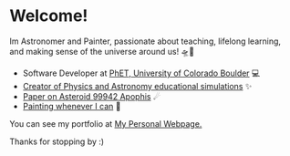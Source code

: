 # Welcome! 

Im Astronomer and Painter, passionate about teaching, lifelong learning, and making sense of the universe around us! 🛸📡
+ Software Developer at [PhET, University of Colorado Boulder](https://phet.colorado.edu/) 💻
+ [Creator of Physics and Astronomy educational simulations](https://agustinvallejo.github.io/games.html) ✨
+ [Paper on Asteroid 99942 Apophis](https://academic.oup.com/mnras/article-abstract/518/3/4438/6794284?redirectedFrom=fulltext&login=false) ☄
+ [Painting whenever I can](https://agusvallejo.art/art.html) 🎨


You can see my portfolio at [My Personal Webpage.](https://agustinvallejo.github.io)

Thanks for stopping by :)
